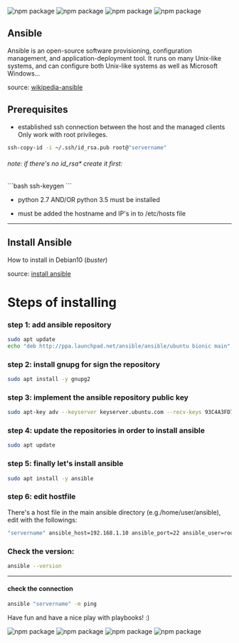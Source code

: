 ![npm package](https://img.shields.io/badge/ubuntu-16.04.6-purple.svg)
![npm package](https://img.shields.io/badge/ansible-2.9.23-black.svg)
![npm package](https://img.shields.io/badge/python-2.7.12-blue.svg)
![npm package](https://img.shields.io/badge/openssh-7.2p2-yellow.svg)


<h2>Ansible</h2>

Ansible is an open-source software provisioning, configuration management, and application-deployment tool. It runs on many
Unix-like systems, and can configure both Unix-like systems as well as Microsoft Windows...

source: [wikipedia-ansible](https://en.wikipedia.org/wiki/Ansible_(software))

<h2>Prerequisites</h2>

  - established ssh connection between the host and the managed clients
    Only work with root privileges.
  ```bash
  ssh-copy-id -i ~/.ssh/id_rsa.pub root@"servername"
  ```
  
  <h6>note: if there's no id_rsa* create it first:</h6>
  ```bash
  ssh-keygen
  ```
    
  - python 2.7 AND/OR python 3.5 must be installed

  - must be added the hostname and IP's in to /etc/hosts file

------------------------------------------------------------------------
<h2>Install Ansible</h2>

How to install in Debian10 (*buster*)

source: [install ansible](https://computingforgeeks.com/how-to-install-ansible-awx-on-debian-buster/)

<h1>Steps of installing</h1>

<h3>step 1: add ansible repository</h3>

```bash
sudo apt update
echo "deb http://ppa.launchpad.net/ansible/ansible/ubuntu bionic main" | sudo tee /etc/apt/sources.list.d/ansible.list
```

<h3>step 2: install gnupg for sign the repository</h3>

```bash
sudo apt install -y gnupg2
```

<h3>step 3: implement the ansible repository public key</h3>

```bash
sudo apt-key adv --keyserver keyserver.ubuntu.com --recv-keys 93C4A3FD7BB9C367
```

<h3>step 4: update the repositories in order to install ansible</h3>

```bash
sudo apt update
```

<h3>step 5: finally let's install ansible</h3>

```bash
sudo apt install -y ansible
```

<h3>step 6: edit hostfile</h3>

There's a host file in the main ansible directory (e.g./home/user/ansible), edit with the followings:
    
```bash
"servername" ansible_host=192.168.1.10 ansible_port=22 ansible_user=root
```

<h3>Check the version:</h3>

```bash
ansible --version
```

------------------------------------------------------------------------
<h4>check the connection</h4>

```bash
ansible "servername" -m ping
```

Have fun and have a nice play with playbooks! :)

![npm package](https://img.shields.io/badge/ubuntu-16.04.6-purple.svg)
![npm package](https://img.shields.io/badge/ansible-2.9.23-black.svg)
![npm package](https://img.shields.io/badge/python-2.7.12-blue.svg)
![npm package](https://img.shields.io/badge/openssh-7.2p2-yellow.svg)
